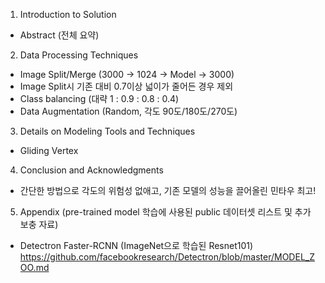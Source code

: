 1) Introduction to Solution
 - Abstract (전체 요약)

2) Data Processing Techniques
 - Image Split/Merge (3000 → 1024 → Model → 3000)
 - Image Split시 기존 대비 0.7이상 넓이가 줄어든 경우 제외
 - Class balancing (대략 1 : 0.9 : 0.8 : 0.4)
 - Data Augmentation (Random, 각도 90도/180도/270도)

3) Details on Modeling Tools and Techniques
 - Gliding Vertex

4) Conclusion and Acknowledgments
 - 간단한 방법으로 각도의 위험성 없애고, 기존 모델의 성능을 끌어올린 민타우 최고!

5) Appendix (pre-trained model 학습에 사용된 public 데이터셋 리스트 및 추가 보충 자료)
 - Detectron Faster-RCNN (ImageNet으로 학습된 Resnet101)
   https://github.com/facebookresearch/Detectron/blob/master/MODEL_ZOO.md
